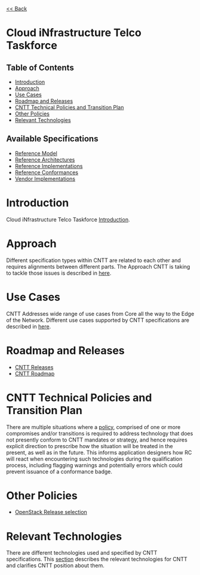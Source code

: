 [<< Back](../)
# Cloud iNfrastructure Telco Taskforce

## Table of Contents
* [Introduction](#1.0)
* [Approach](#4.0)
* [Use Cases](#5.0)
* [Roadmap and Releases](#6.0)
* [CNTT Technical Policies and Transition Plan](#7.0)
* [Other Policies](#9.0)
* [Relevant Technologies](#8.0)

## Available Specifications
* [Reference Model](../ref_model)
* [Reference Architectures](../ref_arch)
* [Reference Implementations](../ref_impl)
* [Reference Conformances](../ref_cert)
* [Vendor Implementations](../ven_impl)

<a name="1.0"></a>
# Introduction

Cloud iNfrastructure Telco Taskforce [Introduction](chapter00.md). 

<a name="4.0"></a>
# Approach
Different specification types within CNTT are related to each other and requires alignments between different parts. The Approach CNTT is taking to tackle those issues is described in [here](./approach.md).

<a name="5.0"></a>
# Use Cases
CNTT Addresses wide range of use cases from Core all the way to the Edge of the Network. Different use cases supported by CNTT specifications are described in [here](./usecases.md).

<a name="6.0"></a>
# Roadmap and Releases

* [CNTT Releases](./release_notes)
* [CNTT Roadmap](./roadmap.md)

<a name="7.0"></a>
# CNTT Technical Policies and Transition Plan

There are multiple situations where a [policy](./policies.md), comprised of one or more compromises and/or transitions is required to address technology that does not presently conform to CNTT mandates or strategy, and hence requires explicit direction to prescribe how the situation will be treated in the present, as well as in the future. This informs application designers how RC will react when encountering such technologies during the qualification process, including flagging warnings and potentially errors which could prevent issuance of a conformance badge.

<a name="8.0"></a>
# Other Policies

* [OpenStack Release selection](./openstack-release.md)

<a name="9.0"></a>
# Relevant Technologies

There are different technologies used and specified by CNTT specifications. This [section](./technologies.md) describes the relevant technologies for CNTT and clarifies CNTT position about them.